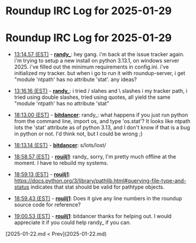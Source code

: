 # Roundup IRC Log for 2025-01-29 #
# Roundup IRC Log for 2025-01-29
* <a href="#13:14.57" id="13:14.57">13:14.57 (EST)</a> - __[randy_](https://github.com/randy_)__: hey gang. i'm back at the issue tracker again. i'm trying to setup a new install on python 3.13.1, on windows server 2025. i've filled out the minimum requirements in config.ini. i've initialized my tracker. but when i go to run it with roundup-server, i get "module 'ntpath' has no attribute 'stat'. any ideas?

* <a href="#13:16.16" id="13:16.16">13:16.16 (EST)</a> - __[randy_](https://github.com/randy_)__: i tried / slahes and \ slashes i my tracker path, i tried using double slashes, tried using quotes, all yield the same "module 'ntpath' has no attribute 'stat"

* <a href="#18:13.00" id="18:13.00">18:13.00 (EST)</a> - __[bitdancer](https://github.com/bitdancer)__: randy_: what happens if you just run python from the command line, import os, and type 'os.stat'?  It looks like ntpath lots the 'stat' attribute as of python 3.13, and I don't know if that is a bug in python or not.  I'd think not, but I could be wrong ;)

* <a href="#18:13.14" id="18:13.14">18:13.14 (EST)</a> - __[bitdancer](https://github.com/bitdancer)__: s/lots/lost/

* <a href="#18:58.57" id="18:58.57">18:58.57 (EST)</a> - __[rouilj1](https://github.com/rouilj1)__: randy_ sorry, I'm pretty much offline at the moment. I have to rebuild my systems.
* <a href="#18:59.13" id="18:59.13">18:59.13 (EST)</a> - __[rouilj1](https://github.com/rouilj1)__: <https://docs.python.org/3/library/pathlib.html#querying-file-type-and-status> indicates that stat should be valid for pathtype objects.

* <a href="#18:59.43" id="18:59.43">18:59.43 (EST)</a> - __[rouilj1](https://github.com/rouilj1)__: Does it give any line numbers in the roundup source code for reference?

* <a href="#19:00.53" id="19:00.53">19:00.53 (EST)</a> - __[rouilj1](https://github.com/rouilj1)__: bitdancer thanks for helping out. I would appreciate it if you could help randy_ if you can.

<div class="inpage-footer">
[2025-01-22.md < Prev](2025-01-22.md)
</div>
